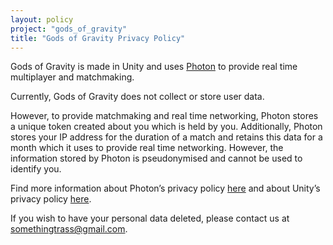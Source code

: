 ```yaml
---
layout: policy
project: "gods_of_gravity"
title: "Gods of Gravity Privacy Policy"
---
```

Gods of Gravity is made in Unity and uses [Photon](https://www.photonengine.com/en-US/Photon) to provide real time multiplayer and matchmaking.

Currently, Gods of Gravity does not collect or store user data.

However, to provide matchmaking and real time networking, Photon stores a unique token created about you which is held by you. Additionally, Photon stores your IP address for the duration of a match and retains this data for a month which it uses to provide real time networking. However, the information stored by Photon is pseudonymised and cannot be used to identify you.

Find more information about Photon’s privacy policy [here](https://dashboard.photonengine.com/en/Account/PrivacyAndCookiePolicy) and about Unity’s privacy policy [here](https://unity3d.com/legal/privacy-policy).

If you wish to have your personal data deleted, please contact us at somethingtrass@gmail.com.
